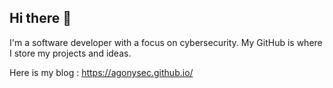 ## Hi there 👋

I'm a software developer with a focus on cybersecurity. My GitHub is where I store my projects and ideas.

Here is my blog : https://agonysec.github.io/
